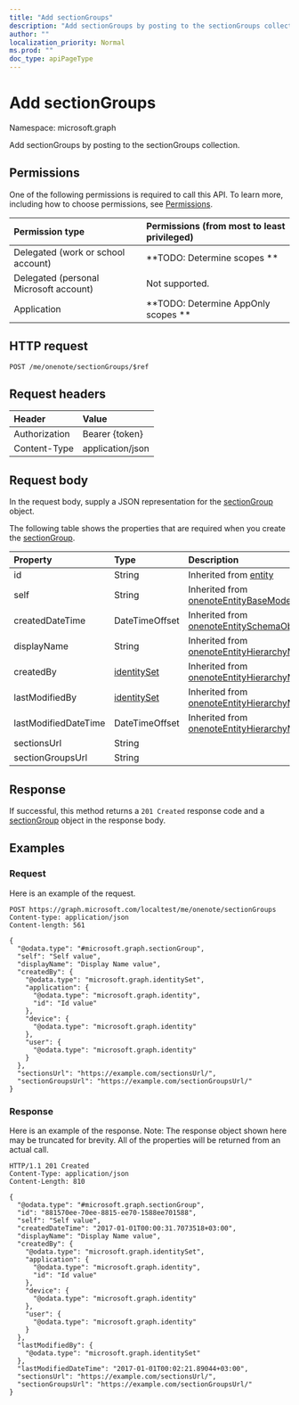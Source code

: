 ```yaml
---
title: "Add sectionGroups"
description: "Add sectionGroups by posting to the sectionGroups collection."
author: ""
localization_priority: Normal
ms.prod: ""
doc_type: apiPageType
---
```


# Add sectionGroups

Namespace: microsoft.graph

Add sectionGroups by posting to the sectionGroups collection.

## Permissions
One of the following permissions is required to call this API. To learn more, including how to choose permissions, see [Permissions](/concepts/permissions-reference.md).

|Permission type|Permissions (from most to least privileged)|
|:---|:---|
|Delegated (work or school account)|**TODO: Determine scopes **|
|Delegated (personal Microsoft account)|Not supported.|
|Application|**TODO: Determine AppOnly scopes **|

## HTTP request
<!-- {
  "blockType": "ignored"
}
-->
``` http
POST /me/onenote/sectionGroups/$ref
```

## Request headers
|Header|Value|
|:---|:---|
|Authorization|Bearer {token}|
|Content-Type|application/json|

## Request body
In the request body, supply a JSON representation for the [sectionGroup](../resources/sectiongroup.md) object.

The following table shows the properties that are required when you create the [sectionGroup](../resources/sectiongroup.md).

|Property|Type|Description|
|:---|:---|:---|
|id|String| Inherited from [entity](../resources/entity.md)|
|self|String| Inherited from [onenoteEntityBaseModel](../resources/onenoteentitybasemodel.md)|
|createdDateTime|DateTimeOffset| Inherited from [onenoteEntitySchemaObjectModel](../resources/onenoteentityschemaobjectmodel.md)|
|displayName|String| Inherited from [onenoteEntityHierarchyModel](../resources/onenoteentityhierarchymodel.md)|
|createdBy|[identitySet](../resources/identityset.md)| Inherited from [onenoteEntityHierarchyModel](../resources/onenoteentityhierarchymodel.md)|
|lastModifiedBy|[identitySet](../resources/identityset.md)| Inherited from [onenoteEntityHierarchyModel](../resources/onenoteentityhierarchymodel.md)|
|lastModifiedDateTime|DateTimeOffset| Inherited from [onenoteEntityHierarchyModel](../resources/onenoteentityhierarchymodel.md)|
|sectionsUrl|String||
|sectionGroupsUrl|String||



## Response
If successful, this method returns a `201 Created` response code and a [sectionGroup](../resources/sectiongroup.md) object in the response body.

## Examples

### Request
Here is an example of the request.
<!-- {
  "blockType": "request",
  "name": "create_sectiongroup_from_"
}
-->
``` http
POST https://graph.microsoft.com/localtest/me/onenote/sectionGroups
Content-type: application/json
Content-length: 561

{
  "@odata.type": "#microsoft.graph.sectionGroup",
  "self": "Self value",
  "displayName": "Display Name value",
  "createdBy": {
    "@odata.type": "microsoft.graph.identitySet",
    "application": {
      "@odata.type": "microsoft.graph.identity",
      "id": "Id value"
    },
    "device": {
      "@odata.type": "microsoft.graph.identity"
    },
    "user": {
      "@odata.type": "microsoft.graph.identity"
    }
  },
  "sectionsUrl": "https://example.com/sectionsUrl/",
  "sectionGroupsUrl": "https://example.com/sectionGroupsUrl/"
}
```

### Response
Here is an example of the response. Note: The response object shown here may be truncated for brevity. All of the properties will be returned from an actual call.
<!-- {
  "blockType": "response",
  "truncated": true,
  "@odata.type": "microsoft.graph.sectiongroup"
}
-->
``` http
HTTP/1.1 201 Created
Content-Type: application/json
Content-Length: 810

{
  "@odata.type": "#microsoft.graph.sectionGroup",
  "id": "881570ee-70ee-8815-ee70-1588ee701588",
  "self": "Self value",
  "createdDateTime": "2017-01-01T00:00:31.7073518+03:00",
  "displayName": "Display Name value",
  "createdBy": {
    "@odata.type": "microsoft.graph.identitySet",
    "application": {
      "@odata.type": "microsoft.graph.identity",
      "id": "Id value"
    },
    "device": {
      "@odata.type": "microsoft.graph.identity"
    },
    "user": {
      "@odata.type": "microsoft.graph.identity"
    }
  },
  "lastModifiedBy": {
    "@odata.type": "microsoft.graph.identitySet"
  },
  "lastModifiedDateTime": "2017-01-01T00:02:21.89044+03:00",
  "sectionsUrl": "https://example.com/sectionsUrl/",
  "sectionGroupsUrl": "https://example.com/sectionGroupsUrl/"
}
```

